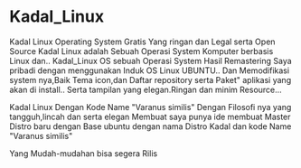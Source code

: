# Kadal_Linux
Kadal Linux Operating System Gratis Yang ringan dan Legal serta Open Source
Kadal Linux adalah Sebuah Operasi System Komputer berbasis Linux dan..
Kadal_Linux OS sebuah Operasi System Hasil Remastering Saya pribadi dengan menggunakan Induk OS Linux UBUNTU..
Dan Memodifikasi system nya,Baik Tema icon,dan Daftar repository serta Paket" aplikasi yang akan di install..
Serta tampilan yang elegan.Ringan dan minim Resource...

Kadal Linux Dengan Kode Name "Varanus similis"
Dengan Filosofi nya yang tangguh,lincah dan serta elegan 
Membuat saya punya ide membuat Master Distro baru dengan Base ubuntu dengan nama Distro Kadal dan kode Name "Varanus similis"

Yang Mudah-mudahan bisa segera Rilis
